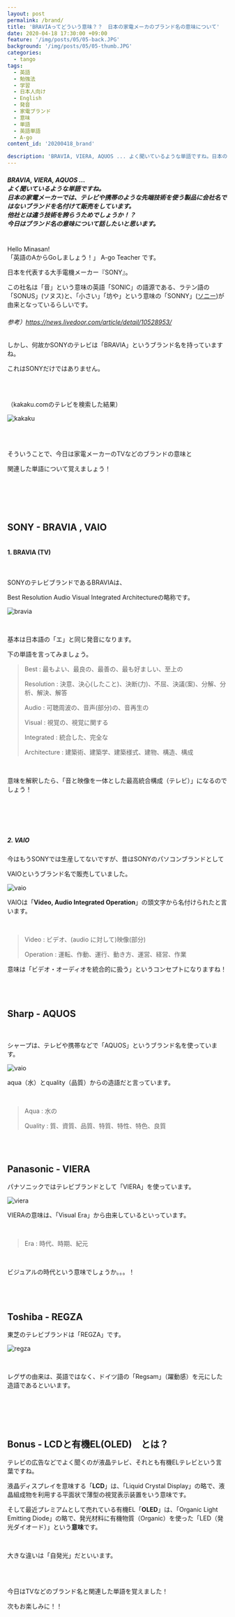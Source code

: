```yaml
---
layout: post
permalink: /brand/
title: 'BRAVIAってどういう意味？？　日本の家電メーカのブランド名の意味について'
date: 2020-04-18 17:30:00 +09:00
feature: '/img/posts/05/05-back.JPG'
background: '/img/posts/05/05-thumb.JPG'
categories:
  - tango
tags:
  - 英語
  - 勉強法
  - 学習
  - 日本人向け
  - English
  - 発音
  - 家電ブランド
  - 意味
  - 単語
  - 英語単語
  - A-go
content_id: '20200418_brand'

description: 'BRAVIA, VIERA, AQUOS ... よく聞いているような単語ですね。日本の家電メーカーでは、テレビや携帯のような先端技術を使う製品に会社名ではないブランドを名付けて販売をしています。他社とは違う技術を誇らうためでしょうか！？　今日はブランド名の意味について話したいと思います。'
---
```


##### BRAVIA, VIERA, AQUOS ... 　<br>よく聞いているような単語ですね。<br>日本の家電メーカーでは、テレビや携帯のような先端技術を使う製品に会社名ではないブランドを名付けて販売をしています。<br>他社とは違う技術を誇らうためでしょうか！？　<br>今日はブランド名の意味について話したいと思います。<br><br>



Hello Minasan!  <br>
「英語のAからGoしましょう！」 A-go Teacher です。<br>



日本を代表する大手電機メーカー『SONY』。

この社名は「音」という意味の英語「SONIC」の語源である、ラテン語の「SONUS」(ソヌス)と、「小さい」「坊や」という意味の「SONNY」([ソニー](https://news.livedoor.com/topics/keyword/310/))が由来となっているらしいです。

###### 参考）https://news.livedoor.com/article/detail/10528953/



しかし、何故かSONYのテレビは「BRAVIA」というブランド名を持っていますね。

これはSONYだけではありません。

<br><br>

（kakaku.comのテレビを検索した結果）

 ![kakaku](/img/posts/05/kakaku.JPG)

<br><br>

そういうことで、今日は家電メーカーのTVなどのブランドの意味と

関連した単語について覚えましょう！





<br><br><br><br>







## SONY - BRAVIA , VAIO

#### <br>1. BRAVIA (TV)



<br>

SONYのテレビブランドであるBRAVIAは、

Best Resolution Audio Visual Integrated Architectureの略称です。<br>

![bravia](/img/posts/05/bravia.JPG)<br>

<br>





基本は日本語の「エ」と同じ発音になります。

下の単語を言ってみましょう。



> Best : 最もよい、最良の、最善の、最も好ましい、至上の
>
> Resolution : 決意、決心(したこと)、決断(力)、不屈、決議(案)、分解、分析、解決、解答
>
> Audio : 可聴周波の、音声(部分)の、音再生の
>
> Visual : 視覚の、視覚に関する
>
> Integrated : 統合した、完全な
>
> Architecture : 建築術、建築学、建築様式、建物、構造、構成

<br>

意味を解釈したら、「音と映像を一体とした最高統合構成（テレビ）」になるのでしょう！



<br>

<br><br>

##### 2. VAIO

今はもうSONYでは生産してないですが、昔はSONYのパソコンブランドとして

VAIOというブランド名で販売していました。<br>

![vaio](/img/posts/05/vaio.JPG)<br>

VAIOは「**Video, Audio Integrated Operation**」の頭文字から名付けられたと言います。

<br>

> Video : ビデオ、(audio に対して)映像(部分)
>
> Operation : 運転、作動、運行、動き方、運営、経営、作業<br>



意味は「ビデオ・オーディオを統合的に扱う」というコンセプトになりますね！<br><br><br><br>





## Sharp - AQUOS

<br>

シャープは、テレビや携帯などで「AQUOS」というブランド名を使っています。<br>

![vaio](/img/posts/05/aquos.JPG)<br>

aqua（水）とquality（品質）からの造語だと言っています。<br>

<br>

> Aqua : 水の
>
> Quality : 質、資質、品質、特質、特性、特色、良質

<br><br>

## Panasonic - VIERA

パナソニックではテレビブランドとして「VIERA」を使っています。

![viera](/img/posts/05/viera.JPG)

VIERAの意味は、「Visual Era」から由来しているといっています。

<br>

> Era : 時代、時期、紀元

<br>

ビジュアルの時代という意味でしょうか。。。！<br><br><br><br>



## Toshiba - REGZA

東芝のテレビブランドは「REGZA」です。<br>

![regza](/img/posts/05/regza.JPG)

<br>

 レグザの由来は、英語ではなく、ドイツ語の「Regsam」（躍動感）を元にした造語であるといいます。

<br>

<br><br>



## Bonus - LCDと有機EL(OLED)　とは？

テレビの広告などでよく聞くのが液晶テレビ、それとも有機ELテレビという言葉ですね。

液晶ディスプレイを意味する「**LCD**」は、「Liquid Crystal Display」の略で、液晶組成物を利用する平面状で薄型の視覚表示装置をいう意味です。<br>





そして最近プレミアムとして売れている有機EL「**OLED**」は、「Organic Light Emitting Diode」の略で、発光材料に有機物質（Organic）を使った「LED（発光ダイオード）」という**意味**です。<br>

<br>



大きな違いは「自発光」だといいます。



<br><br>

今日はTVなどのブランド名と関連した単語を覚えました！

次もお楽しみに！！
